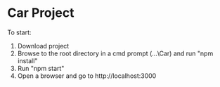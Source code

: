 # Car Project
To start:
1. Download project
2. Browse to the root directory in a cmd prompt (...\Car)  and run "npm install"
3. Run "npm start"
4. Open a browser and go to http://localhost:3000
